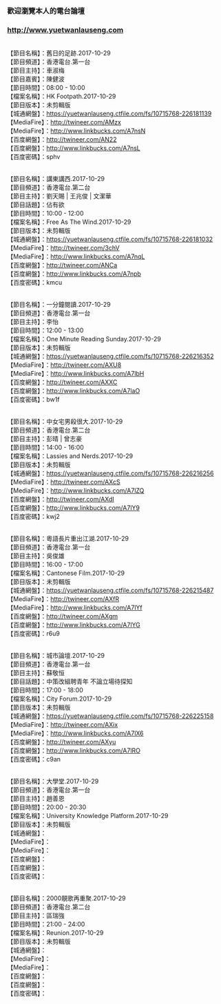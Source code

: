 ### 歡迎瀏覽本人的電台論壇
### http://www.yuetwanlauseng.com

<br>【節目名稱】：舊日的足跡.2017-10-29
<br>【節目頻道】：香港電台.第一台
<br>【節目主持】：車淑梅
<br>【節目嘉賓】：陳健波
<br>【節目時間】：08:00 - 10:00
<br>【檔案名稱】：HK Footpath.2017-10-29
<br>【節目版本】：未剪輯版
<br>【城通網盤】：https://yuetwanlauseng.ctfile.com/fs/10715768-226181139
<br>【MediaFire】：http://twineer.com/AMzx
<br>【MediaFire】：http://www.linkbucks.com/A7nsN
<br>【百度網盤】：http://twineer.com/AN22
<br>【百度網盤】：http://www.linkbucks.com/A7nsL
<br>【百度密碼】：sphv

<br>【節目名稱】：講東講西.2017-10-29
<br>【節目頻道】：香港電台.第二台
<br>【節目主持】：劉天賜 | 王兆俊 | 文潔華
<br>【節目話題】：佔有欲
<br>【節目時間】：10:00 - 12:00
<br>【檔案名稱】：Free As The Wind.2017-10-29
<br>【節目版本】：未剪輯版
<br>【城通網盤】：https://yuetwanlauseng.ctfile.com/fs/10715768-226181032
<br>【MediaFire】：http://twineer.com/3chV
<br>【MediaFire】：http://www.linkbucks.com/A7nqL
<br>【百度網盤】：http://twineer.com/ANCa
<br>【百度網盤】：http://www.linkbucks.com/A7npb
<br>【百度密碼】：kmcu

<br>【節目名稱】：一分鐘閱讀.2017-10-29
<br>【節目頻道】：香港電台.第一台
<br>【節目主持】：李怡
<br>【節目時間】：12:00 - 13:00
<br>【檔案名稱】：One Minute Reading Sunday.2017-10-29
<br>【節目版本】：未剪輯版
<br>【城通網盤】：https://yuetwanlauseng.ctfile.com/fs/10715768-226216352
<br>【MediaFire】：http://twineer.com/AXU8
<br>【MediaFire】：http://www.linkbucks.com/A7lbH
<br>【百度網盤】：http://twineer.com/AXXC
<br>【百度網盤】：http://www.linkbucks.com/A7laO
<br>【百度密碼】：bw1f

<br>【節目名稱】：中女宅男殺很大.2017-10-29
<br>【節目頻道】：香港電台.第二台
<br>【節目主持】：彭晴 | 曾志豪
<br>【節目時間】：14:00 - 16:00
<br>【檔案名稱】：Lassies and Nerds.2017-10-29
<br>【節目版本】：未剪輯版
<br>【城通網盤】：https://yuetwanlauseng.ctfile.com/fs/10715768-226216256
<br>【MediaFire】：http://twineer.com/AXcS
<br>【MediaFire】：http://www.linkbucks.com/A7lZQ
<br>【百度網盤】：http://twineer.com/AXdI
<br>【百度網盤】：http://www.linkbucks.com/A7lY9
<br>【百度密碼】：kwj2

<br>【節目名稱】：粵語長片重出江湖.2017-10-29
<br>【節目頻道】：香港電台.第一台
<br>【節目主持】：吳俊雄
<br>【節目時間】：16:00 - 17:00
<br>【檔案名稱】：Cantonese Film.2017-10-29
<br>【節目版本】：未剪輯版
<br>【城通網盤】：https://yuetwanlauseng.ctfile.com/fs/10715768-226215487
<br>【MediaFire】：http://twineer.com/AXfR
<br>【MediaFire】：http://www.linkbucks.com/A7lYf
<br>【百度網盤】：http://twineer.com/AXgm
<br>【百度網盤】：http://www.linkbucks.com/A7lYG
<br>【百度密碼】：r6u9

<br>【節目名稱】：城市論壇.2017-10-29
<br>【節目頻道】：香港電台.第一台
<br>【節目主持】：蘇敬恒
<br>【節目話題】：中策改組聘青年 不論立場待探知
<br>【節目時間】：17:00 - 18:00
<br>【檔案名稱】：City Forum.2017-10-29
<br>【節目版本】：未剪輯版
<br>【城通網盤】：https://yuetwanlauseng.ctfile.com/fs/10715768-226225158
<br>【MediaFire】：http://twineer.com/AXix
<br>【MediaFire】：http://www.linkbucks.com/A7lX6
<br>【百度網盤】：http://twineer.com/AXyu
<br>【百度網盤】：http://www.linkbucks.com/A7lRO
<br>【百度密碼】：c9an

<br>【節目名稱】：大學堂.2017-10-29
<br>【節目頻道】：香港電台.第一台
<br>【節目主持】：趙善恩
<br>【節目時間】：20:00 - 20:30
<br>【檔案名稱】：University Knowledge Platform.2017-10-29
<br>【節目版本】：未剪輯版
<br>【城通網盤】：
<br>【MediaFire】：
<br>【MediaFire】：
<br>【百度網盤】：
<br>【百度網盤】：
<br>【百度密碼】：

<br>【節目名稱】：2000靚歌再重聚.2017-10-29
<br>【節目頻道】：香港電台.第二台
<br>【節目主持】：區瑞強
<br>【節目時間】：21:00 - 24:00
<br>【檔案名稱】：Reunion.2017-10-29
<br>【節目版本】：未剪輯版
<br>【城通網盤】：
<br>【MediaFire】：
<br>【MediaFire】：
<br>【百度網盤】：
<br>【百度網盤】：
<br>【百度密碼】：
